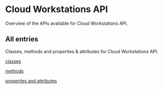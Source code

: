 [
This is a templated file. Adding content to this file may result in it being
reverted. Instead, if you want to place additional content, create an
"overview_content.md" file in `docs/` directory. The Sphinx tool will
pick up on the content and merge the content.
]: #

# Cloud Workstations API

Overview of the APIs available for Cloud Workstations API.

## All entries

Classes, methods and properties & attributes for
Cloud Workstations API.

[classes](https://cloud.google.com/python/docs/reference/workstations/latest/summary_class.html)

[methods](https://cloud.google.com/python/docs/reference/workstations/latest/summary_method.html)

[properties and
attributes](https://cloud.google.com/python/docs/reference/workstations/latest/summary_property.html)
